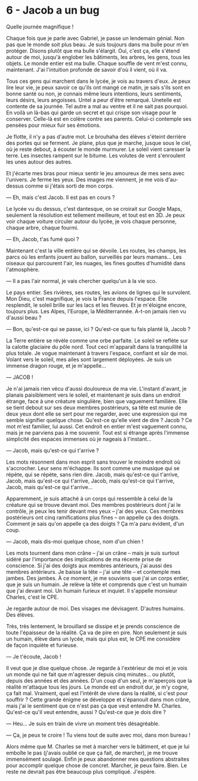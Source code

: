 # 6 - Jacob a un bug

Quelle journée magnifique !

Chaque fois que je parle avec Gabriel, je passe un lendemain génial.
Non pas que le monde soit plus beau.
Je suis toujours dans ma bulle pour m'en protéger.
Disons plutôt que ma bulle s'élargit.
Oui, c'est ça, elle s'étend autour de moi, jusqu'à englober les bâtiments, les arbres, les gens, tous les objets.
Le monde entier est ma bulle.
Chaque souffle de vent m'est connu, maintenant.
J'ai l'intuition profonde de savoir d'où il vient, où il va.

Tous ces gens qui marchent dans le lycée, je vois au travers d'eux.
Je peux lire leur vie, je peux savoir ce qu'ils ont mangé ce matin,
je sais s'ils sont en bonne santé ou non, je connais même leurs intentions, leurs sentiments, leurs désirs, leurs angoisses.
Untel a peur d'être remarqué.
Unetelle est contente de sa journée.
Tel autre a mal au ventre et il ne sait pas pourquoi.
En voilà un là-bas qui garde un secret et qui crispe son visage pour le conserver.
Celle-là est en colère contre ses parents.
Celui-ci contemple ses pensées pour mieux fuir ses émotions.

Je flotte, il n'y a pas d'autre mot.
Le brouhaha des élèves s'éteint derrière des portes qui se ferment.
Je plane, plus que je marche, jusque sous le ciel, où je reste debout, à écouter le monde murmurer.
Le soleil vient caresser la terre.
Les insectes rampent sur le bitume.
Les volutes de vent s'enroulent les unes autour des autres.

Et j'écarte mes bras pour mieux sentir le jeu amoureux de mes sens avec l'univers.
Je ferme les yeux.
Des images me viennent, je me vois d'au-dessus comme si j'étais sorti de mon corps.

— Eh, mais c'est Jacob. Il est pas en cours ?

Le lycée vu du dessus, c'est dantesque, on se croirait sur Google Maps, seulement la résolution est tellement meilleure, et tout est en 3D.
Je peux voir chaque voiture circuler autour du lycée, je vois chaque personne, chaque arbre, chaque fourmi.

— Eh, Jacob, t'as fumé quoi ?

Maintenant c'est la ville entière qui se dévoile. Les routes, les champs, les parcs où les enfants jouent au ballon, surveillés par leurs mamans...
Les oiseaux qui parcourent l'air, les nuages, les fines gouttes d'humidité dans l'atmosphère.

— Il a pas l'air normal, je vais chercher quelqu'un à la vie sco.

Le pays entier. Ses rivières, ses routes, les avions de lignes qui le survolent.
Mon Dieu, c'est magnifique, je vois la France depuis l'espace.
Elle resplendit, le soleil brille sur les lacs et les fleuves.
Et je m'éloigne encore, toujours plus.
Les Alpes, l'Europe, la Méditerrannée.
A-t-on jamais rien vu d'aussi beau ?

— Bon, qu'est-ce qui se passe, ici ? Qu'est-ce que tu fais planté là, Jacob ?

La Terre entière se révèle comme une orbe parfaite.
Le soleil se reflète sur la calotte glaciaire du pôle nord.
Tout ceci m'apparaît dans la tranquillité la plus totale.
Je vogue maintenant à travers l'espace, confiant et sûr de moi.
Volant vers le soleil, mes ailes sont largement déployées.
Je suis un immense dragon rouge, et je m'appelle...

— JACOB !

Je n'ai jamais rien vécu d'aussi douloureux de ma vie.
L'instant d'avant, je planais paisiblement vers le soleil, et maintenant je suis dans un endroit étrange, face à une créature singulière, bien que vaguement familière.
Elle se tient debout sur ses deux membres postérieurs, sa tête est munie de deux yeux dont elle se sert pour me regarder, avec une expression qui me semble signifier quelque chose.
Qu'est-ce qu'elle vient de dire ?
Jacob ? Ce mot m'est familier, lui aussi.
Cet endroit en entier m'est vaguement connu, mais je ne parviens pas à me souvenir.
Tout est si étrange après l'immense simplicité des espaces immenses où je nageais à l'instant...

— Jacob, mais qu'est-ce qui t'arrive ?

Les mots résonnent dans mon esprit sans trouver le moindre endroit où s'accrocher.
Leur sens m'échappe.
Ils sont comme une musique qui se répète, qui se répète, sans rien dire.
Jacob, mais qu'est-ce qui t'arrive, Jacob, mais qu'est-ce qui t'arrive,
Jacob, mais qu'est-ce qui t'arrive, Jacob, mais qu'est-ce qui t'arrive...

Apparemment, je suis attaché à un corps qui ressemble à celui de la créature qui se trouve devant moi.
Des membres postérieurs dont j'ai le contrôle, je peux les tenir devant mes yeux – j'ai des yeux.
Ces membres postérieurs ont cinq ramifications plus fines – on appelle ça des doigts.
Comment je sais qu'on appelle ça des doigts ?
Ça m'a paru évident, d'un coup.

— Jacob, mais dis-moi quelque chose, nom d'un chien !

Les mots tournent dans mon crâne – j'ai un crâne – mais je suis surtout sidéré par l'importance des implications de ma récente prise de conscience.
Si j'ai des doigts aux membres antérieurs, j'ai aussi des membres antérieurs.
Je baisse la tête – j'ai une tête – et contemple mes jambes. Des jambes.
À ce moment, je me souviens que j'ai un corps entier, que je suis un humain.
Je relève la tête et comprends que c'est un humain que j'ai devant moi.
Un humain furieux et inquiet.
Il s'appelle monsieur Charles, c'est le CPE.

Je regarde autour de moi.
Des visages me dévisagent.
D'autres humains. Des élèves.

Très, très lentement, le brouillard se dissipe et je prends conscience de toute l'épaisseur de la réalité.
Ça va de pire en pire.
Non seulement je suis un humain, élève dans un lycée, mais qui plus est, le CPE me considère de façon inquiète et furieuse.

— Je t'écoute, Jacob !

Il veut que je dise quelque chose.
Je regarde à l'extérieur de moi et je vois un monde qui ne fait que m'agresser depuis cinq minutes... ou plutôt, depuis des années et des années.
D'un coup d'un seul, je m'aperçois que la réalité m'attaque tous les jours.
Le monde est un endroit dur, je m'y cogne, ça fait mal.
Vraiment, quel est l'intérêt de vivre dans la réalité, si c'est pour souffrir ?
Cette grande énigme se développe et s'épanouit dans mon crâne, mais j'ai le sentiment que ce n'est pas ça que veut entendre M. Charles.
Qu'est-ce qu'il veut entendre, aussi ?
Qu'est-ce que je dois dire ?

— Heu... Je suis en train de vivre un moment très désagréable.

— Ça, je peux te croire ! Tu viens tout de suite avec moi, dans mon bureau !

Alors même que M. Charles se met à marcher vers le bâtiment, et que je lui emboîte le pas (j'avais oublié ce que ça fait, de marcher), je me trouve immensément soulagé.
Enfin je peux abandonner mes questions abstraites pour accomplir quelque chose de concret.
Marcher, je peux faire.
Bien. Le reste ne devrait pas être beaucoup plus compliqué. J'espère.
